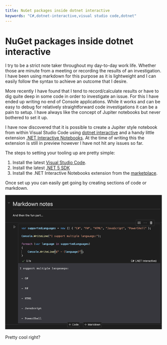 ```yaml
---
title: NuGet packages inside dotnet interactive
keywords: "C#,dotnet-interactive,visual studio code,dotnet"
---
```

# NuGet packages inside dotnet interactive

I try to be a strict note taker throughout my day-to-day work life. Whether those are minute from a meeting or recording the results of an investigation. I have been using markdown for this purpose as it is lightweight and I can easily follow the syntax to achieve an outcome that I desire.

More recently I have found that I tend to record/calculate results or have to dig quite deep in some code in order to investigate an issue. For this I have ended up writing no end of Console applications. While it works and can be easy to debug for relatively straightforward code investigations it can be a pain to setup. I have always like the concept of Jupiter notebooks but never bothered to set it up.

I have now discovered that it is possible to create a Jupiter style notebook from within Visual Studio Code using [dotnet interactive](https://github.com/dotnet/interactive) and a handy little extension [.NET Interactive Notebooks](https://marketplace.visualstudio.com/items?itemName=ms-dotnettools.dotnet-interactive-vscode). At the time of writing this the extension is still in preview however I have not hit any issues so far.

The steps to setting your tooling up are pretty simple:

1. Install the latest [Visual Studio Code](https://code.visualstudio.com/).
1. Install the latest [.NET 5 SDK](https://dotnet.microsoft.com/download/dotnet/5.0)
1. Install the .NET Interactive Notebooks extension from the [marketplace](https://marketplace.visualstudio.com/items?itemName=ms-dotnettools.dotnet-interactive-vscode).

Once set up you can easily get going by creating sections of code or markdown.

![using-dotnet-interactive.png](/images/using-dotnet-interactive.png)

Pretty cool right?
